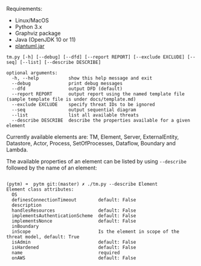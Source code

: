 Requirements:

* Linux/MacOS
* Python 3.x
* Graphviz package
* Java (OpenJDK 10 or 11)
* [plantuml.jar](http://sourceforge.net/projects/plantuml/files/plantuml.jar/download)

```text
tm.py [-h] [--debug] [--dfd] [--report REPORT] [--exclude EXCLUDE] [--seq] [--list] [--describe DESCRIBE]

optional arguments:
  -h, --help           show this help message and exit
  --debug              print debug messages
  --dfd                output DFD (default)
  --report REPORT      output report using the named template file (sample template file is under docs/template.md)
  --exclude EXCLUDE    specify threat IDs to be ignored
  --seq                output sequential diagram
  --list               list all available threats
  --describe DESCRIBE  describe the properties available for a given element

```

Currently available elements are: TM, Element, Server, ExternalEntity, Datastore, Actor, Process, SetOfProcesses, Dataflow, Boundary and Lambda.

The available properties of an element can be listed by using `--describe` followed by the name of an element:

```text

(pytm) ➜  pytm git:(master) ✗ ./tm.py --describe Element
Element class attributes:
  OS
  definesConnectionTimeout        default: False
  description
  handlesResources                default: False
  implementsAuthenticationScheme  default: False
  implementsNonce                 default: False
  inBoundary
  inScope                         Is the element in scope of the threat model, default: True
  isAdmin                         default: False
  isHardened                      default: False
  name                            required
  onAWS                           default: False

```
